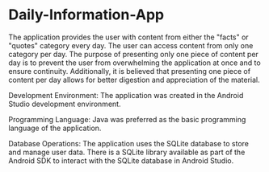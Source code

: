 # Daily-Information-App
The application provides the user with content from either the "facts" or "quotes" category every day. The user can access content from only one category per day. The purpose of presenting only one piece of content per day is to prevent the user from overwhelming the application at once and to ensure continuity. Additionally, it is believed that presenting one piece of content per day allows for better digestion and appreciation of the material.

Development Environment: The application was created in the Android Studio development environment.

Programming Language: Java was preferred as the basic programming language of the application.

Database Operations: The application uses the SQLite database to store and manage user data. There is a SQLite library available as part of the Android SDK to interact with the SQLite database in Android Studio.
